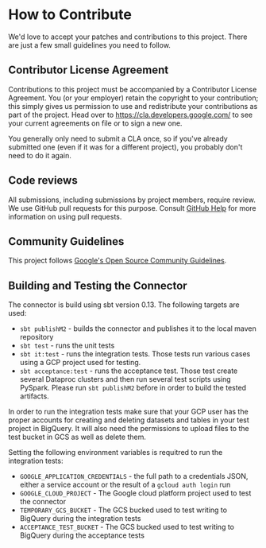 # How to Contribute

We'd love to accept your patches and contributions to this project. There are
just a few small guidelines you need to follow.

## Contributor License Agreement

Contributions to this project must be accompanied by a Contributor License
Agreement. You (or your employer) retain the copyright to your contribution;
this simply gives us permission to use and redistribute your contributions as
part of the project. Head over to <https://cla.developers.google.com/> to see
your current agreements on file or to sign a new one.

You generally only need to submit a CLA once, so if you've already submitted one
(even if it was for a different project), you probably don't need to do it
again.

## Code reviews

All submissions, including submissions by project members, require review. We
use GitHub pull requests for this purpose. Consult
[GitHub Help](https://help.github.com/articles/about-pull-requests/) for more
information on using pull requests.

## Community Guidelines

This project follows [Google's Open Source Community
Guidelines](https://opensource.google.com/conduct/).

## Building and Testing the Connector

The connector is build using sbt version 0.13. The following targets are used:
* `sbt publishM2` - builds the connector and publishes it to the local maven repository
* `sbt test` - runs the unit tests
* `sbt it:test` - runs the integration tests. Those tests run various cases using a GCP project used for testing.
* `sbt acceptance:test` - runs the acceptance test. Those test create several Dataproc clusters and then run several
  test scripts using PySpark. Please run `sbt publishM2` before in order to build the tested artifacts.
  
In order to run the integration tests make sure that your GCP user has the proper accounts for creating and deleting
datasets and tables in your test project in BigQuery. It will also need the permissions to upload files to the test
bucket in GCS as well as delete them.

Setting the following environment variables is requitred to run the integration tests:
* `GOOGLE_APPLICATION_CREDENTIALS` - the full path to a credentials JSON, either a service account or the result of a
  `gcloud auth login` run
* `GOOGLE_CLOUD_PROJECT` - The Google cloud platform project used to test the connector
* `TEMPORARY_GCS_BUCKET` - The GCS bucked used to test writing to BigQuery during the integration tests
* `ACCEPTANCE_TEST_BUCKET` - The GCS bucked used to test writing to BigQuery during the acceptance tests 
